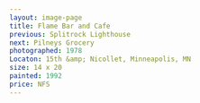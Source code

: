 ```yaml
---
layout: image-page
title: Flame Bar and Cafe
previous: Splitrock Lighthouse
next: Pilneys Grocery
photographed: 1978
Locaton: 15th &amp; Nicollet, Minneapolis, MN 
size: 14 x 20
painted: 1992
price: NFS
---
```

